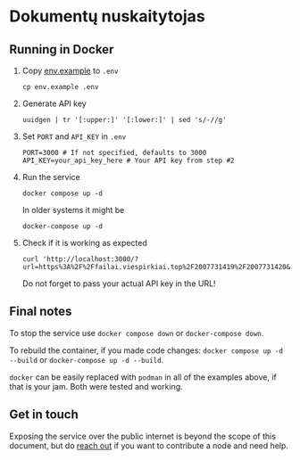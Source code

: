 # Dokumentų nuskaitytojas

## Running in Docker

1. Copy [env.example](env.example) to `.env`

    ```shell
    cp env.example .env
    ```

2. Generate API key

    ```shell
    uuidgen | tr '[:upper:]' '[:lower:]' | sed 's/-//g'
    ```

3. Set `PORT` and `API_KEY` in `.env`

    ```shell
    PORT=3000 # If not specified, defaults to 3000
    API_KEY=your_api_key_here # Your API key from step #2
    ```

4. Run the service

    ```shell
    docker compose up -d
    ```

    In older systems it might be

    ```shell
    docker-compose up -d
    ```

5. Check if it is working as expected

    ```shell
    curl 'http://localhost:3000/?url=https%3A%2F%2Ffailai.viespirkiai.top%2F2007731419%2F2007731420&apiKey=your_api_key_here'
    ```

    Do not forget to pass your actual API key in the URL!

## Final notes

To stop the service use `docker compose down` or `docker-compose down`.

To rebuild the container, if you made code changes: `docker compose up -d --build` or `docker-compose up -d --build`.

`docker` can be easily replaced with `podman` in all of the examples above, if that is your jam. Both were tested and working.

## Get in touch

Exposing the service over the public internet is beyond the scope of this document, but do [reach out](https://viespirkiai.top/kontaktai) if you want to contribute a node and need help.
